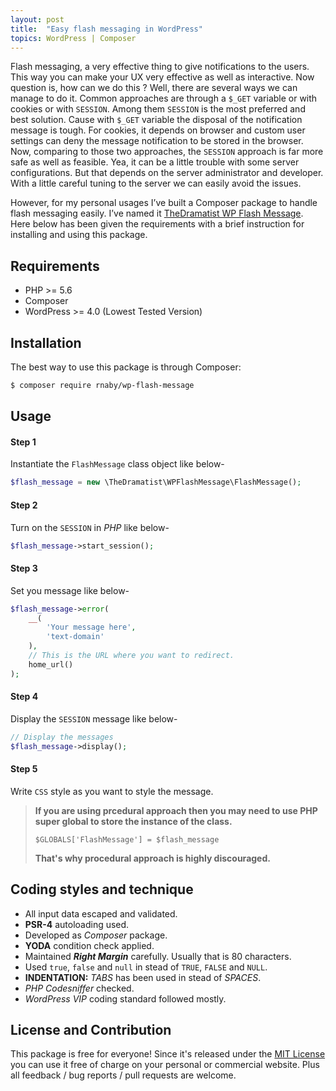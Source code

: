 ```yaml
---
layout: post
title:  "Easy flash messaging in WordPress"
topics: WordPress | Composer
---
```


Flash messaging, a very effective thing to give notifications to the users. This way you can make your UX very effective as well as interactive. Now question is, how can we do this ? Well, there are several ways we can manage to do it. Common approaches are through a `$_GET` variable or with cookies or with `SESSION`. Among them `SESSION` is the most preferred and best solution. Cause with `$_GET` variable the disposal of the notification message is tough. For cookies, it depends on browser and custom user settings can deny the message notification to be stored in the browser. Now, comparing to those two approaches, the `SESSION` approach is far more safe as well as feasible. Yea, it can be a little trouble with some server configurations. But that depends on the server administrator and developer. With a little careful tuning to the server we can easily avoid the issues.

However, for my personal usages I’ve built a Composer package to handle flash messaging easily. I’ve named it [TheDramatist WP Flash Message](https://github.com/rnaby/wp-flash-message). Here below has been given the requirements with a brief instruction for installing and using this package. 


## Requirements
- PHP >= 5.6
- Composer
- WordPress >= 4.0 (Lowest Tested Version)

## Installation

The best way to use this package is through Composer:

```BASH
$ composer require rnaby/wp-flash-message
```

## Usage
#### Step 1
Instantiate the `FlashMessage` class object like below-

```php
$flash_message = new \TheDramatist\WPFlashMessage\FlashMessage();
```

#### Step 2
Turn on the `SESSION` in *PHP* like below-

```php
$flash_message->start_session();
```

#### Step 3
Set you message like below-

```php
$flash_message->error(
    __(
        'Your message here',
        'text-domain'
    ),
    // This is the URL where you want to redirect.
    home_url()
);
```

#### Step 4
Display the `SESSION` message like below-

```php
// Display the messages
$flash_message->display();
```

#### Step 5
Write `CSS` style as you want to style the message.

> **If you are using prcedural approach then you may need to use PHP super global to store the instance of the class.**
> 
> ```
> $GLOBALS['FlashMessage'] = $flash_message
> ```
> 
> **That's why procedural approach is highly discouraged.**

## Coding styles and technique
* All input data escaped and validated.
* **PSR-4** autoloading used.
* Developed as *Composer* package.
* **YODA** condition check applied.
* Maintained ***Right Margin*** carefully. Usually that is 80 characters.
* Used `true`, `false` and `null` in stead of `TRUE`, `FALSE` and `NULL`.
* **INDENTATION:** *TABS* has been used in stead of *SPACES*.
* *PHP Codesniffer* checked.
* *WordPress VIP* coding standard followed mostly.

## License and Contribution

This package is free for everyone! Since it's released under the [MIT License](https://github.com/rnaby/wp-flash-message/blob/master/LICENSE) you can use it free of charge on your personal or commercial website. Plus all feedback / bug reports / pull requests are welcome.
